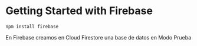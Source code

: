# Getting Started with Firebase

```
npm install firebase
````

En Firebase creamos en Cloud Firestore una base de datos en Modo Prueba 

